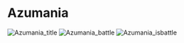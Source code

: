 # Azumania
![Azumania_title](https://github.com/user-attachments/assets/3abf83dd-d9fc-406b-bbd8-3b1f1d15ce9b)
![Azumania_battle](https://github.com/user-attachments/assets/f9cd0edd-174b-424d-84f9-a7fcd94e6eb9)
![Azumania_isbattle](https://github.com/user-attachments/assets/edb37d2b-4ac4-4d51-b428-fed2580fb37a)
